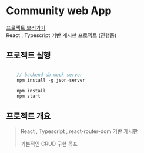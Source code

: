 # Community web App

[프로젝트 보러가기](https://rea-community.herokuapp.com/)  
React , Typescript 기반 게시판 프로젝트 (진행중)

## 프로젝트 실행

```javascript

    // backend db mock server
    npm install -g json-server

    npm install
    npm start
```

## 프로젝트 개요

> React , Typescript , react-router-dom 기반 게시판
>
> 기본적인 CRUD 구현 목표
